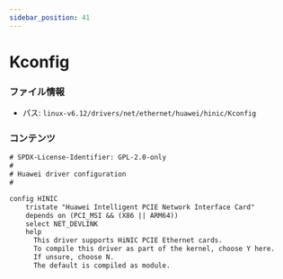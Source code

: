```yaml
---
sidebar_position: 41
---
```

# Kconfig

### ファイル情報

- パス: `linux-v6.12/drivers/net/ethernet/huawei/hinic/Kconfig`

### コンテンツ

```txt
# SPDX-License-Identifier: GPL-2.0-only
#
# Huawei driver configuration
#

config HINIC
	tristate "Huawei Intelligent PCIE Network Interface Card"
	depends on (PCI_MSI && (X86 || ARM64))
	select NET_DEVLINK
	help
	  This driver supports HiNIC PCIE Ethernet cards.
	  To compile this driver as part of the kernel, choose Y here.
	  If unsure, choose N.
	  The default is compiled as module.

```
